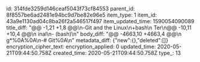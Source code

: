 id: 314fde3259d146ceaf5043f73cf84553
parent_id: 8f8557be6ad2481e94bc9d7be82e96e5
item_type: 1
item_id: 43a9e1130ad04c8ba26f2a546517f497
item_updated_time: 1590054090089
title_diff: "@@ -1,21 +1,8 @@\n-Git and the Linux\n+bash\n  Ter\n@@ -10,11 +10,4 @@\n inal\n- (bash)\n"
body_diff: "@@ -4663,10 +4663,4 @@\n g*%0A%0A\n-# Git%0A\n"
metadata_diff: {"new":{},"deleted":[]}
encryption_cipher_text: 
encryption_applied: 0
updated_time: 2020-05-21T09:44:50.758Z
created_time: 2020-05-21T09:44:50.758Z
type_: 13